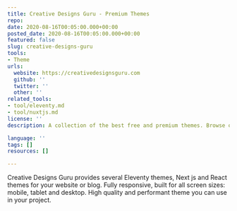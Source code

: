 ```yaml
---
title: Creative Designs Guru - Premium Themes
repo:
date: 2020-08-16T00:05:00.000+00:00
posted_date: 2020-08-16T00:05:00.000+00:00
featured: false
slug: creative-designs-guru
tools:
- Theme
urls:
  website: https://creativedesignsguru.com
  github: ''
  twitter: ''
  other: ''
related_tools:
- tool/eleventy.md
- tool/nuxtjs.md
license: ''
description: A collection of the best free and premium themes. Browse our awesome Eleventy themes, Nextjs and React themes.

language: ''
tags: []
resources: []

---
```

Creative Designs Guru provides several Eleventy themes, Next js and React themes for your website or blog. Fully responsive, built for all screen sizes: mobile, tablet and desktop. High quality and performant theme you can use in your project.
